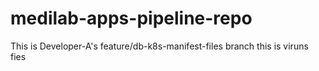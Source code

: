 # medilab-apps-pipeline-repo
This is Developer-A's feature/db-k8s-manifest-files branch
this is viruns fies